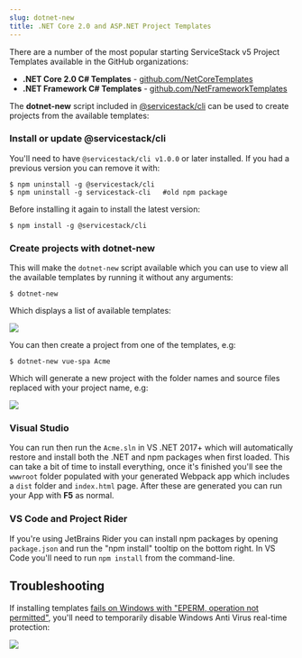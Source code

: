 ```yaml
---
slug: dotnet-new
title: .NET Core 2.0 and ASP.NET Project Templates
---
```


There are a number of the most popular starting ServiceStack v5 Project Templates available in the GitHub organizations:

 - **.NET Core 2.0 C# Templates** - [github.com/NetCoreTemplates](https://github.com/NetCoreTemplates)
 - **.NET Framework C# Templates** - [github.com/NetFrameworkTemplates](https://github.com/NetFrameworkTemplates)

The **dotnet-new** script included in [@servicestack/cli](https://github.com/ServiceStack/servicestack-cli) can be used to create projects from the available templates:

### Install or update @servicestack/cli

You'll need to have `@servicestack/cli v1.0.0` or later installed. If you had a previous version you can remove it with:

    $ npm uninstall -g @servicestack/cli
    $ npm uninstall -g servicestack-cli   #old npm package

Before installing it again to install the latest version:

    $ npm install -g @servicestack/cli

### Create projects with dotnet-new

This will make the `dotnet-new` script available which you can use to view all the available templates by running it without any arguments:

    $ dotnet-new

Which displays a list of available templates:

![](/images/ssvs/dotnet-new-list.png)

You can then create a project from one of the templates, e.g:

    $ dotnet-new vue-spa Acme

Which will generate a new project with the folder names and source files replaced with your project name, e.g:

![](/images/ssvs/dotnet-new-spa-files.png)

### Visual Studio

You can run then run the `Acme.sln` in VS .NET 2017+ which will automatically restore and install both the .NET and npm packages when first loaded. This can take a bit of time to install everything, once it's finished you'll see the `wwwroot` folder populated with your generated Webpack app which includes a `dist` folder and `index.html` page. After these are generated you can run your App with **F5** as normal. 

### VS Code and Project Rider

If you're using JetBrains Rider you can install npm packages by opening `package.json` and run the "npm install" tooltip on the bottom right. In VS Code you'll need to run `npm install` from the command-line.

## Troubleshooting

If installing templates [fails on Windows with "EPERM, operation not permitted"](https://github.com/Medium/phantomjs/issues/19), you'll need to 
temporarily disable Windows Anti Virus real-time protection:

![](/images/troubleshooting/disable-av.png)
